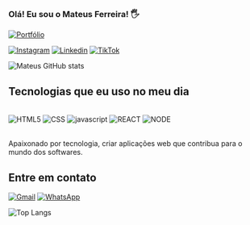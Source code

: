 
### Olá! Eu sou o Mateus Ferreira! 🖐️

[![Portfólio ](https://img.shields.io/website-up-down-green-red/http/monip.org.svg)](https://mateusferreira.dev.br)

[![Instagram](https://img.shields.io/badge/Instagram-E4405F?style=for-the-badge&logo=instagram&logoColor=white)](https://mateusferreira.dev.br)
[![Linkedin](https://img.shields.io/badge/LinkedIn-0077B5?style=for-the-badge&logo=linkedin&logoColor=white)](https://mateusferreira.dev.br)
[![TikTok](https://img.shields.io/badge/TikTok-000000?style=for-the-badge&logo=tiktok&logoColor=white)](https://mateusferreira.dev.br)

![Mateus GitHub stats](https://github-readme-stats.vercel.app/api?username=mateusprodev&show_icons=true&theme=codeSTACKr)

## Tecnologias que eu uso no meu dia 

<div style="display: inline_block"><br/>
    <img src="https://img.shields.io/badge/HTML5-E34F26?style=for-the-badge&logo=html5&logoColor=white" alt="HTML5" aling="center" />
    <img src="https://img.shields.io/badge/CSS3-1572B6?style=for-the-badge&logo=css3&logoColor=white" alt="CSS" aling="center" />
    <img src="https://img.shields.io/badge/JavaScript-323330?style=for-the-badge&logo=javascript&logoColor=F7DF1E" alt="javascript" aling="center" />
    <img src="https://img.shields.io/badge/React-20232A?style=for-the-badge&logo=react&logoColor=61DAFB" alt="REACT" aling="center" />
    <img src="https://img.shields.io/badge/Node.js-43853D?style=for-the-badge&logo=node.js&logoColor=white" alt="NODE" aling="center" />
</div><br/>

Apaixonado por tecnologia, criar aplicações web que contribua para o mundo dos softwares.

## Entre em contato

[![Gmail](https://img.shields.io/badge/Gmail-D14836?style=for-the-badge&logo=gmail&logoColor=white)](https://mateusferreira.dev.br) [![WhatsApp](https://img.shields.io/badge/WhatsApp-25D366?style=for-the-badge&logo=whatsapp&logoColor=white)](https://mateusferreira.dev.br)

![Top Langs](https://github-readme-stats.vercel.app/api/top-langs/?username=mateusprodev&layout=compact)

